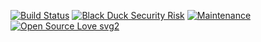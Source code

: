 [![Build Status](https://travis-ci.com/expeditioneer/home-assistant-config.svg?branch=master)](https://travis-ci.com/expeditioneer/home-assistant-config)
[![Black Duck Security Risk](https://copilot.blackducksoftware.com/github/repos/expeditioneer/home-assistant-config/branches/master/badge-risk.svg)](https://copilot.blackducksoftware.com/github/repos/expeditioneer/home-assistant-config/branches/master)
[![Maintenance](https://img.shields.io/badge/Maintained%3F-yes-green.svg)](https://github.com/expeditioneer/home-assistant-config/graphs/commit-activity)
[![Open Source Love svg2](https://badges.frapsoft.com/os/v2/open-source.svg?v=103)](https://github.com/ellerbrock/open-source-badges/)
